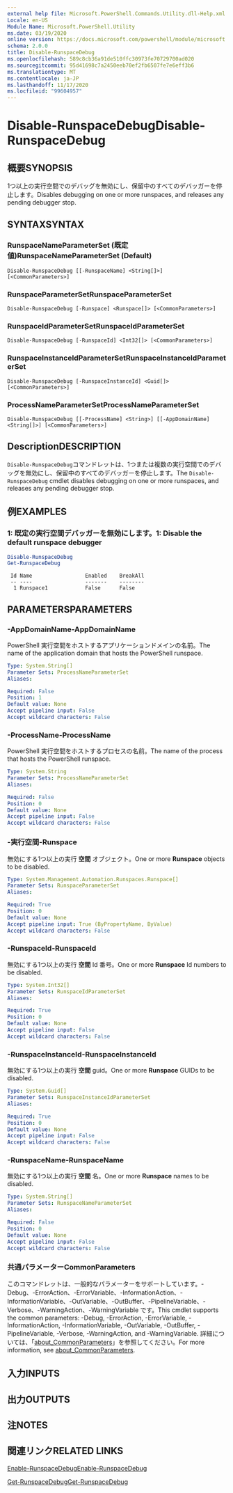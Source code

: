 ```yaml
---
external help file: Microsoft.PowerShell.Commands.Utility.dll-Help.xml
Locale: en-US
Module Name: Microsoft.PowerShell.Utility
ms.date: 03/19/2020
online version: https://docs.microsoft.com/powershell/module/microsoft.powershell.utility/disable-runspacedebug?view=powershell-7.2&WT.mc_id=ps-gethelp
schema: 2.0.0
title: Disable-RunspaceDebug
ms.openlocfilehash: 589c8cb36a91de510ffc30973fe70729700ad020
ms.sourcegitcommit: 95d41698c7a2450eeb70ef2fb6507fe7e6eff3b6
ms.translationtype: MT
ms.contentlocale: ja-JP
ms.lasthandoff: 11/17/2020
ms.locfileid: "99604957"
---
```

# <span data-ttu-id="faec2-102">Disable-RunspaceDebug</span><span class="sxs-lookup"><span data-stu-id="faec2-102">Disable-RunspaceDebug</span></span>

## <span data-ttu-id="faec2-103">概要</span><span class="sxs-lookup"><span data-stu-id="faec2-103">SYNOPSIS</span></span>
<span data-ttu-id="faec2-104">1つ以上の実行空間でのデバッグを無効にし、保留中のすべてのデバッガーを停止します。</span><span class="sxs-lookup"><span data-stu-id="faec2-104">Disables debugging on one or more runspaces, and releases any pending debugger stop.</span></span>

## <span data-ttu-id="faec2-105">SYNTAX</span><span class="sxs-lookup"><span data-stu-id="faec2-105">SYNTAX</span></span>

### <span data-ttu-id="faec2-106">RunspaceNameParameterSet (既定値)</span><span class="sxs-lookup"><span data-stu-id="faec2-106">RunspaceNameParameterSet (Default)</span></span>

```
Disable-RunspaceDebug [[-RunspaceName] <String[]>] [<CommonParameters>]
```

### <span data-ttu-id="faec2-107">RunspaceParameterSet</span><span class="sxs-lookup"><span data-stu-id="faec2-107">RunspaceParameterSet</span></span>

```
Disable-RunspaceDebug [-Runspace] <Runspace[]> [<CommonParameters>]
```

### <span data-ttu-id="faec2-108">RunspaceIdParameterSet</span><span class="sxs-lookup"><span data-stu-id="faec2-108">RunspaceIdParameterSet</span></span>

```
Disable-RunspaceDebug [-RunspaceId] <Int32[]> [<CommonParameters>]
```

### <span data-ttu-id="faec2-109">RunspaceInstanceIdParameterSet</span><span class="sxs-lookup"><span data-stu-id="faec2-109">RunspaceInstanceIdParameterSet</span></span>

```
Disable-RunspaceDebug [-RunspaceInstanceId] <Guid[]> [<CommonParameters>]
```

### <span data-ttu-id="faec2-110">ProcessNameParameterSet</span><span class="sxs-lookup"><span data-stu-id="faec2-110">ProcessNameParameterSet</span></span>

```
Disable-RunspaceDebug [[-ProcessName] <String>] [[-AppDomainName] <String[]>] [<CommonParameters>]
```

## <span data-ttu-id="faec2-111">Description</span><span class="sxs-lookup"><span data-stu-id="faec2-111">DESCRIPTION</span></span>

<span data-ttu-id="faec2-112">`Disable-RunspaceDebug`コマンドレットは、1つまたは複数の実行空間でのデバッグを無効にし、保留中のすべてのデバッガーを停止します。</span><span class="sxs-lookup"><span data-stu-id="faec2-112">The `Disable-RunspaceDebug` cmdlet disables debugging on one or more runspaces, and releases any pending debugger stop.</span></span>

## <span data-ttu-id="faec2-113">例</span><span class="sxs-lookup"><span data-stu-id="faec2-113">EXAMPLES</span></span>

### <span data-ttu-id="faec2-114">1: 既定の実行空間デバッガーを無効にします。</span><span class="sxs-lookup"><span data-stu-id="faec2-114">1: Disable the default runspace debugger</span></span>

```powershell
Disable-RunspaceDebug
Get-RunspaceDebug
```

```Output
 Id Name                 Enabled    BreakAll
 -- ----                 -------    --------
  1 Runspace1            False      False
```

## <span data-ttu-id="faec2-115">PARAMETERS</span><span class="sxs-lookup"><span data-stu-id="faec2-115">PARAMETERS</span></span>

### <span data-ttu-id="faec2-116">-AppDomainName</span><span class="sxs-lookup"><span data-stu-id="faec2-116">-AppDomainName</span></span>

<span data-ttu-id="faec2-117">PowerShell 実行空間をホストするアプリケーションドメインの名前。</span><span class="sxs-lookup"><span data-stu-id="faec2-117">The name of the application domain that hosts the PowerShell runspace.</span></span>

```yaml
Type: System.String[]
Parameter Sets: ProcessNameParameterSet
Aliases:

Required: False
Position: 1
Default value: None
Accept pipeline input: False
Accept wildcard characters: False
```

### <span data-ttu-id="faec2-118">-ProcessName</span><span class="sxs-lookup"><span data-stu-id="faec2-118">-ProcessName</span></span>

<span data-ttu-id="faec2-119">PowerShell 実行空間をホストするプロセスの名前。</span><span class="sxs-lookup"><span data-stu-id="faec2-119">The name of the process that hosts the PowerShell runspace.</span></span>

```yaml
Type: System.String
Parameter Sets: ProcessNameParameterSet
Aliases:

Required: False
Position: 0
Default value: None
Accept pipeline input: False
Accept wildcard characters: False
```

### <span data-ttu-id="faec2-120">-実行空間</span><span class="sxs-lookup"><span data-stu-id="faec2-120">-Runspace</span></span>

<span data-ttu-id="faec2-121">無効にする1つ以上の実行 **空間** オブジェクト。</span><span class="sxs-lookup"><span data-stu-id="faec2-121">One or more **Runspace** objects to be disabled.</span></span>

```yaml
Type: System.Management.Automation.Runspaces.Runspace[]
Parameter Sets: RunspaceParameterSet
Aliases:

Required: True
Position: 0
Default value: None
Accept pipeline input: True (ByPropertyName, ByValue)
Accept wildcard characters: False
```

### <span data-ttu-id="faec2-122">-RunspaceId</span><span class="sxs-lookup"><span data-stu-id="faec2-122">-RunspaceId</span></span>

<span data-ttu-id="faec2-123">無効にする1つ以上の実行 **空間** Id 番号。</span><span class="sxs-lookup"><span data-stu-id="faec2-123">One or more **Runspace** Id numbers to be disabled.</span></span>

```yaml
Type: System.Int32[]
Parameter Sets: RunspaceIdParameterSet
Aliases:

Required: True
Position: 0
Default value: None
Accept pipeline input: False
Accept wildcard characters: False
```

### <span data-ttu-id="faec2-124">-RunspaceInstanceId</span><span class="sxs-lookup"><span data-stu-id="faec2-124">-RunspaceInstanceId</span></span>

<span data-ttu-id="faec2-125">無効にする1つ以上の実行 **空間** guid。</span><span class="sxs-lookup"><span data-stu-id="faec2-125">One or more **Runspace** GUIDs to be disabled.</span></span>

```yaml
Type: System.Guid[]
Parameter Sets: RunspaceInstanceIdParameterSet
Aliases:

Required: True
Position: 0
Default value: None
Accept pipeline input: False
Accept wildcard characters: False
```

### <span data-ttu-id="faec2-126">-RunspaceName</span><span class="sxs-lookup"><span data-stu-id="faec2-126">-RunspaceName</span></span>

<span data-ttu-id="faec2-127">無効にする1つ以上の実行 **空間** 名。</span><span class="sxs-lookup"><span data-stu-id="faec2-127">One or more **Runspace** names to be disabled.</span></span>

```yaml
Type: System.String[]
Parameter Sets: RunspaceNameParameterSet
Aliases:

Required: False
Position: 0
Default value: None
Accept pipeline input: False
Accept wildcard characters: False
```

### <span data-ttu-id="faec2-128">共通パラメーター</span><span class="sxs-lookup"><span data-stu-id="faec2-128">CommonParameters</span></span>

<span data-ttu-id="faec2-129">このコマンドレットは、一般的なパラメーターをサポートしています。-Debug、-ErrorAction、-ErrorVariable、-InformationAction、-InformationVariable、-OutVariable、-OutBuffer、-PipelineVariable、-Verbose、-WarningAction、-WarningVariable です。</span><span class="sxs-lookup"><span data-stu-id="faec2-129">This cmdlet supports the common parameters: -Debug, -ErrorAction, -ErrorVariable, -InformationAction, -InformationVariable, -OutVariable, -OutBuffer, -PipelineVariable, -Verbose, -WarningAction, and -WarningVariable.</span></span> <span data-ttu-id="faec2-130">詳細については、「[about_CommonParameters](https://go.microsoft.com/fwlink/?LinkID=113216)」を参照してください。</span><span class="sxs-lookup"><span data-stu-id="faec2-130">For more information, see [about_CommonParameters](https://go.microsoft.com/fwlink/?LinkID=113216).</span></span>

## <span data-ttu-id="faec2-131">入力</span><span class="sxs-lookup"><span data-stu-id="faec2-131">INPUTS</span></span>

## <span data-ttu-id="faec2-132">出力</span><span class="sxs-lookup"><span data-stu-id="faec2-132">OUTPUTS</span></span>

## <span data-ttu-id="faec2-133">注</span><span class="sxs-lookup"><span data-stu-id="faec2-133">NOTES</span></span>

## <span data-ttu-id="faec2-134">関連リンク</span><span class="sxs-lookup"><span data-stu-id="faec2-134">RELATED LINKS</span></span>

[<span data-ttu-id="faec2-135">Enable-RunspaceDebug</span><span class="sxs-lookup"><span data-stu-id="faec2-135">Enable-RunspaceDebug</span></span>](Enable-RunspaceDebug.md)

[<span data-ttu-id="faec2-136">Get-RunspaceDebug</span><span class="sxs-lookup"><span data-stu-id="faec2-136">Get-RunspaceDebug</span></span>](Get-RunspaceDebug.md)

